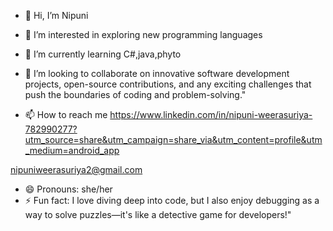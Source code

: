 - 👋 Hi, I’m Nipuni
- 👀 I’m interested in exploring new programming languages 
- 🌱 I’m currently learning C#,java,phyto
- 💞️ I’m looking to collaborate on innovative     software development projects, open-source contributions, and any exciting challenges that push the boundaries of coding and problem-solving."


- 📫 How to reach me https://www.linkedin.com/in/nipuni-weerasuriya-782990277?utm_source=share&utm_campaign=share_via&utm_content=profile&utm_medium=android_app

nipuniweerasuriya2@gmail.com
- 😄 Pronouns: she/her
- ⚡ Fun fact: I love diving deep into code, but I also enjoy debugging as a way to solve puzzles—it's like a detective game for developers!"


